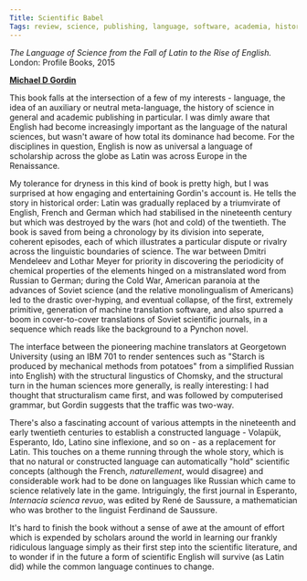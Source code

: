 ```yaml
---
Title: Scientific Babel
Tags: review, science, publishing, language, software, academia, history
---
```

_The Language of Science from the Fall of Latin to the Rise of English._ London: Profile Books, 2015

[**Michael D Gordin**](http://www.michaelgordin.com/) 

This book falls at the intersection of a few of my interests - language, the idea of an auxiliary or neutral meta-language, the history of science in general and academic publishing in particular. I was dimly aware that English had become increasingly important as the language of the natural sciences, but wasn't aware of how total its dominance had become. For the disciplines in question, English is now as universal a language of scholarship across the globe as Latin was across Europe in the Renaissance.

My tolerance for dryness in this kind of book is pretty high, but I was surprised at how engaging and entertaining Gordin's account is. He tells the story in historical order: Latin was gradually replaced by a triumvirate of English, French and German which had stabilised in the nineteenth century but which was destroyed by the wars (hot and cold) of the twentieth. The book is saved from being a chronology by its division into seperate, coherent episodes, each of which illustrates a particular dispute or rivalry across the linguistic boundaries of science. The war between Dmitri Mendeleev and Lothar Meyer for priority in discovering the periodicity of chemical properties of the elements hinged on a mistranslated word from Russian to German; during the Cold War, American paranoia at the advances of Soviet science (and the relative monolingualism of Americans) led to the drastic over-hyping, and eventual collapse, of the first, extremely primitive, generation of machine translation software, and also spurred a boom in cover-to-cover translations of Soviet scientific journals, in a sequence which reads like the background to a Pynchon novel.

The interface between the pioneering machine translators at Georgetown University (using an IBM 701 to render sentences such as "Starch is produced by mechanical methods from potatoes" from a simplified Russian into English) with the structural lingustics of Chomsky, and the structural turn in the human sciences more generally, is really interesting: I had thought that structuralism came first, and was followed by computerised grammar, but Gordin suggests that the traffic was two-way.

There's also a fascinating account of various attempts in the nineteenth and early twentieth centuries to establish a constructed language - Volapük, Esperanto, Ido, Latino sine inflexione, and so on - as a replacement for Latin. This touches on a theme running through the whole story, which is that no natural or constructed language can automatically "hold" scientific concepts (although the French, _naturellement_, would disagree) and considerable work had to be done on languages like Russian which came to science relatively late in the game. Intriguingly, the first journal in Esperanto, _Internacia scienca revuo_, was edited by René de Saussure, a mathematician who was brother to the linguist Ferdinand de Saussure.

It's hard to finish the book without a sense of awe at the amount of effort which is expended by scholars around the world in learning our frankly ridiculous language simply as their first step into the scientific literature, and to wonder if in the future a form of scientific English will survive (as Latin did) while the common language continues to change.
